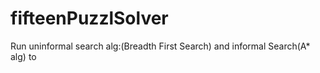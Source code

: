 # fifteenPuzzlSolver
 Run uninformal search alg:(Breadth First Search) and informal Search(A* alg) to 
